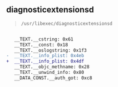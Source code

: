 ## diagnosticextensionsd

> `/usr/libexec/diagnosticextensionsd`

```diff

   __TEXT.__cstring: 0x61
   __TEXT.__const: 0x18
   __TEXT.__oslogstring: 0x1f3
-  __TEXT.__info_plist: 0x4eb
+  __TEXT.__info_plist: 0x4df
   __TEXT.__objc_methname: 0x28
   __TEXT.__unwind_info: 0x80
   __DATA_CONST.__auth_got: 0xc8

```
